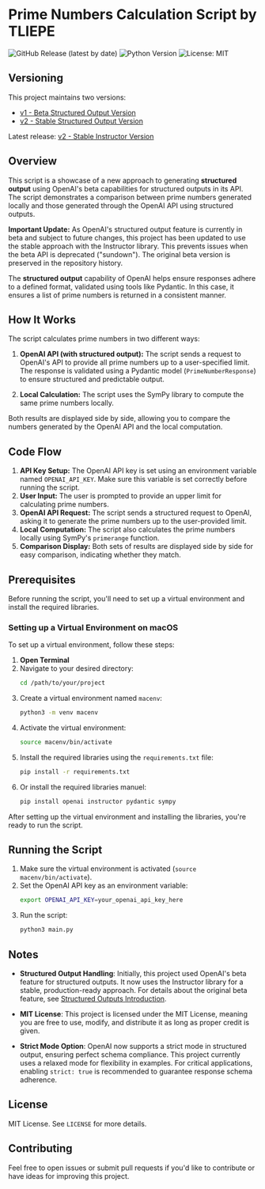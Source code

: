 # Prime Numbers Calculation Script by TLIEPE


![GitHub Release (latest by date)](https://img.shields.io/github/v/release/TLIEPE/demo-openai-primes)
![Python Version](https://img.shields.io/badge/python-3.11%2B-blue)
![License: MIT](https://img.shields.io/badge/License-MIT-yellow.svg)


## Versioning

This project maintains two versions:

- [v1 - Beta Structured Output Version](https://github.com/TLIEPE/demo-openai-primes/releases/tag/v1)
- [v2 - Stable Structured Output Version](https://github.com/TLIEPE/demo-openai-primes/releases/tag/v2)

Latest release: [v2 - Stable Instructor Version](https://github.com/TLIEPE/demo-openai-primes/releases/latest)


## Overview
This script is a showcase of a new approach to generating **structured output** using OpenAI's beta capabilities for structured outputs in its API. The script demonstrates a comparison between prime numbers generated locally and those generated through the OpenAI API using structured outputs.

**Important Update:** As OpenAI's structured output feature is currently in beta and subject to future changes, this project has been updated to use the stable approach with the Instructor library. This prevents issues when the beta API is deprecated ("sundown"). The original beta version is preserved in the repository history.

The **structured output** capability of OpenAI helps ensure responses adhere to a defined format, validated using tools like Pydantic. In this case, it ensures a list of prime numbers is returned in a consistent manner.

## How It Works
The script calculates prime numbers in two different ways:

1. **OpenAI API (with structured output):** The script sends a request to OpenAI's API to provide all prime numbers up to a user-specified limit. The response is validated using a Pydantic model (`PrimeNumberResponse`) to ensure structured and predictable output.

2. **Local Calculation:** The script uses the SymPy library to compute the same prime numbers locally.

Both results are displayed side by side, allowing you to compare the numbers generated by the OpenAI API and the local computation.

## Code Flow
1. **API Key Setup:** The OpenAI API key is set using an environment variable named `OPENAI_API_KEY`. Make sure this variable is set correctly before running the script.
2. **User Input:** The user is prompted to provide an upper limit for calculating prime numbers.
3. **OpenAI API Request:** The script sends a structured request to OpenAI, asking it to generate the prime numbers up to the user-provided limit.
4. **Local Computation:** The script also calculates the prime numbers locally using SymPy's `primerange` function.
5. **Comparison Display:** Both sets of results are displayed side by side for easy comparison, indicating whether they match.

## Prerequisites
Before running the script, you'll need to set up a virtual environment and install the required libraries.

### Setting up a Virtual Environment on macOS
To set up a virtual environment, follow these steps:

1. **Open Terminal**
2. Navigate to your desired directory:
   ```sh
   cd /path/to/your/project
   ```
3. Create a virtual environment named `macenv`:
   ```sh
   python3 -m venv macenv
   ```
4. Activate the virtual environment:
   ```sh
   source macenv/bin/activate
   ```
5. Install the required libraries using the `requirements.txt` file:
   ```sh
   pip install -r requirements.txt
   ```
6. Or install the required libraries manuel:
   ```sh
   pip install openai instructor pydantic sympy
   ```

After setting up the virtual environment and installing the libraries, you're ready to run the script.

## Running the Script
1. Make sure the virtual environment is activated (`source macenv/bin/activate`).
2. Set the OpenAI API key as an environment variable:
   ```sh
   export OPENAI_API_KEY=your_openai_api_key_here
   ```
3. Run the script:
   ```sh
   python3 main.py
   ```

## Notes
- **Structured Output Handling**: Initially, this project used OpenAI's beta feature for structured outputs. It now uses the Instructor library for a stable, production-ready approach. For details about the original beta feature, see [Structured Outputs Introduction](https://openai.com/index/introducing-structured-outputs-in-the-api/).
- **MIT License**: This project is licensed under the MIT License, meaning you are free to use, modify, and distribute it as long as proper credit is given.

- **Strict Mode Option**: OpenAI now supports a strict mode in structured output, ensuring perfect schema compliance. This project currently uses a relaxed mode for flexibility in examples. For critical applications, enabling `strict: true` is recommended to guarantee response schema adherence.

## License
MIT License. See `LICENSE` for more details.

## Contributing
Feel free to open issues or submit pull requests if you'd like to contribute or have ideas for improving this project.
